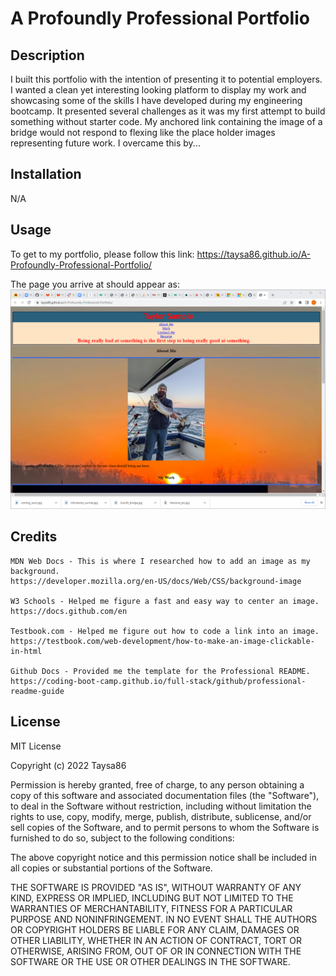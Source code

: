 # A Profoundly Professional Portfolio

## Description

I built this portfolio with the intention of presenting it to potential employers. I wanted a clean yet interesting looking platform to display my work and showcasing some of the skills I have developed during my engineering bootcamp. It presented several challenges as it was my first attempt to build something without starter code. My anchored link containing the image of a bridge would not respond to flexing like the place holder images representing future work. I overcame this by...


## Installation

N/A

## Usage

 To get to my portfolio, please follow this link: 
    https://taysa86.github.io/A-Profoundly-Professional-Portfolio/

   The page you arrive at should appear as:
    ![Screenshot of launched project website](./assets/images/screenshot.png)

## Credits

    MDN Web Docs - This is where I researched how to add an image as my background.
    https://developer.mozilla.org/en-US/docs/Web/CSS/background-image

    W3 Schools - Helped me figure a fast and easy way to center an image.
    https://docs.github.com/en

    Testbook.com - Helped me figure out how to code a link into an image.
    https://testbook.com/web-development/how-to-make-an-image-clickable-in-html

    Github Docs - Provided me the template for the Professional README. 
    https://coding-boot-camp.github.io/full-stack/github/professional-readme-guide

## License

 MIT License

Copyright (c) 2022 Taysa86

Permission is hereby granted, free of charge, to any person obtaining a copy
of this software and associated documentation files (the "Software"), to deal
in the Software without restriction, including without limitation the rights
to use, copy, modify, merge, publish, distribute, sublicense, and/or sell
copies of the Software, and to permit persons to whom the Software is
furnished to do so, subject to the following conditions:

The above copyright notice and this permission notice shall be included in all
copies or substantial portions of the Software.

THE SOFTWARE IS PROVIDED "AS IS", WITHOUT WARRANTY OF ANY KIND, EXPRESS OR
IMPLIED, INCLUDING BUT NOT LIMITED TO THE WARRANTIES OF MERCHANTABILITY,
FITNESS FOR A PARTICULAR PURPOSE AND NONINFRINGEMENT. IN NO EVENT SHALL THE
AUTHORS OR COPYRIGHT HOLDERS BE LIABLE FOR ANY CLAIM, DAMAGES OR OTHER
LIABILITY, WHETHER IN AN ACTION OF CONTRACT, TORT OR OTHERWISE, ARISING FROM,
OUT OF OR IN CONNECTION WITH THE SOFTWARE OR THE USE OR OTHER DEALINGS IN THE
SOFTWARE.
    
